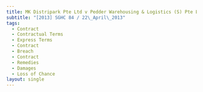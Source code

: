 ```yaml
---
title: MK Distripark Pte Ltd v Pedder Warehousing & Logistics (S) Pte Ltd
subtitle: "[2013] SGHC 84 / 22\_April\_2013"
tags:
  - Contract
  - Contractual Terms
  - Express Terms
  - Contract
  - Breach
  - Contract
  - Remedies
  - Damages
  - Loss of Chance
layout: single
---
```


